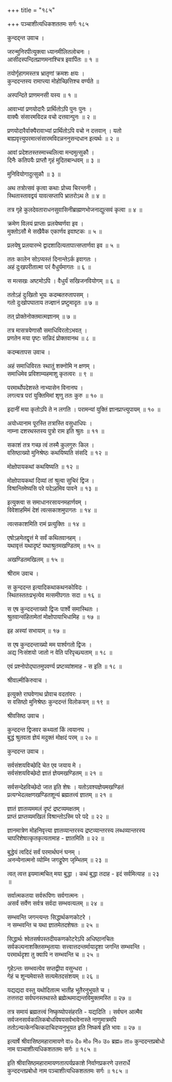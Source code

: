 +++
title = "१८५"

+++
पञ्चाशीत्यधिकशततमः सर्गः १८५  
  
कुन्दद्न्त उवाच ।  
  
जरन्मुनिरपीत्युक्त्वा ध्यानमीलितलोचनः ।  
आसीदस्पन्दितप्राणमनाश्चित्र इवार्पितः ॥ १ ॥  
  
तयोर्गृहागमस्तत्र भ्रातृणां क्रमशः क्षयः ।  
कुन्ददन्तस्य रामाप्त्या मोहोच्छित्तिश्च वर्ण्यते ॥   
  
अस्पन्दिते प्राणमनसी यस्य ॥ १ ॥  
  
आवाभ्यां प्रणयोदारैः प्रार्थितोऽपि पुनः पुनः ।  
वाक्यैः संसारमविदन्न वचो दत्तवान्पुनः ॥ २ ॥  
  
प्रणयोदारैर्वाक्यैरावाभ्यां प्रार्थितोऽपि वचो न दत्तवान् । यतो   
बाह्यवृत्त्युपरमात्संसारमविदन्नननुसन्दधान इत्यर्थः ॥ २ ॥  
  
आवां प्रदेशतस्तस्माच्चलित्वा मन्दमुत्सुकौ ।  
दिनैः कतिपयैः प्राप्तौ गृहं मुदितबान्धवम् ॥ ३ ॥  
  
मुनिवियोगादुत्सुकौ ॥ ३ ॥  
  
अथ तत्रोत्सवं कृत्वा कथाः प्रोच्य चिरन्तनी ।  
स्थितास्तावद्वयं यावत्सप्तापि भ्रातरोऽथ ते ॥ ४ ॥  
  
तत्र गृहे कुलदेवताराधनसुवासिनीब्राह्मणभोजनाद्युत्सवं कृत्वा ॥ ४ ॥  
  
क्रमेण विलयं प्राप्ताः प्रलयेष्वर्णवा इव ।  
मुक्तोऽसौ मे सखैवैक एकार्णव इवाष्टकः ॥ ५ ॥  
  
प्रलयेषु प्रलयारम्भे द्वादशादित्यतापात्सप्तार्णवा इव ॥ ५ ॥  
  
ततः कालेन सोऽप्यस्तं दिनान्तेऽर्क इवागतः ।  
अहं दुःखपरीतात्मा परं वैधुर्यमागतः ॥ ६ ॥  
  
स मत्सखः अष्टमोऽपि । वैधुर्यं सखिजनवियोगम् ॥ ६ ॥  
  
ततोऽहं दुःखितो भूयः कदम्बतरुतापसम् ।  
गतो दुःखोपघाताय तज्ज्ञानं प्रष्टुमादृतः ॥ ७ ॥  
  
तत् प्रोक्तेनोक्तमात्मज्ञानम् ॥ ७ ॥  
  
तत्र मासत्रयेणासौ समाधिविरतोऽभवत् ।  
प्रणतेन मया पृष्टः सन्निदं प्रोक्तवानथ ॥ ८ ॥  
  
कदम्बतापस उवाच ।  
  
अहं समाधिविरतः स्थातुं शक्नोमि न क्षणम् ।  
समाधिमेव प्रविशाम्यहमाशु कृतत्वरः ॥ ९ ॥  
  
परमार्थोपदेशस्ते नाभ्यासेन विनानघ ।  
लगत्यत्र परां युक्तिमिमां शृणु ततः कुरु ॥ १० ॥  
  
इदानीं मया कृतोऽपि ते न लगति । परामन्यां युक्तिं ज्ञानप्राप्त्युपायम् ॥ १० ॥  
  
अयोध्यानाम पूरस्ति तत्रास्ति वसुधाधिपः ।  
नाम्ना दशरथस्तस्य पुत्रो राम इति श्रुतः ॥ ११ ॥  
  
सकाशं तत्र गच्छ त्वं तस्मै कुलगुरुः किल ।  
वसिष्ठाख्यो मुनिश्रेष्ठः कथयिष्यति संसदि ॥ १२ ॥  
  
मोक्षोपायकथां कथयिष्यति ॥ १२ ॥  
  
मोक्षोपायकथां दिव्यां तां श्रुत्वा सुचिरं द्विज ।  
विश्रान्तिमेष्यसि परे पदेऽहमिव पावने ॥ १३ ॥  
  
इत्युक्त्वा स समाधानरसायनमहार्णवम् ।  
विवेशाहमिमं देशं त्वत्सकाशमुपागतः ॥ १४ ॥  
  
त्वत्सकाशमिति रामं प्रत्युक्तिः ॥ १४ ॥  
  
एषोऽहमेतद्वृत्तं मे सर्वं कथितवानहम् ।  
यथावृत्तं यथादृष्टं यथाश्रुतमखण्डितम् ॥ १५ ॥  
  
अखण्डितमखिलम् ॥ १५ ॥  
  
श्रीराम उवाच ।  
  
स कुन्ददन्त इत्यादिकथाकथनकोविदः ।  
स्थितस्ततःप्रभृत्येव मत्समीपगतः सदा ॥ १६ ॥  
  
स एष कुन्ददन्ताख्यो द्विजः पार्श्वे समास्थितः ।  
श्रुतवान्संहितामेतां मोक्षोपायाभिधामिह ॥ १७ ॥  
  
इह अस्यां सभायाम् ॥ १७ ॥  
  
स एष कुन्ददन्ताख्यो मम पार्श्वगतो द्विजः ।  
अद्य निःसंशयो जातो न वेति परिपृच्छ्यताम् ॥ १८ ॥  
  
एवं प्रश्नोपोद्घातमुपवर्ण्य प्रष्टव्यांशमाह - स इति ॥ १८ ॥  
  
श्रीवाल्मीकिरुवाच ।  
  
इत्युक्ते राघवेणाथ प्रोवाच वदतांवरः ।  
स वसिष्ठो मुनिश्रेष्ठः कुन्ददन्तं विलोकयन् ॥ १९ ॥  
  
श्रीवसिष्ठ उवाच ।  
  
कुन्ददन्त द्विजवर कथ्यतां किं त्वयानघ ।  
बुद्धं श्रुतवता ज्ञेयं मदुक्तं मोक्षदं परम् ॥ २० ॥  
  
कुन्ददन्त उवाच ।  
  
सर्वसंशयविच्छेदि चेत एव जयाय मे ।  
सर्वसंशयविच्छेदो ज्ञातं ज्ञेयमखण्डितम् ॥ २१ ॥  
  
सर्वसन्देहविच्छेदो जात इति शेषः । यतोऽवश्यज्ञेयमखण्डितं   
प्रत्यग्भेदलक्षणखण्डितशून्यं ब्रह्मतत्त्वं ज्ञातम् ॥ २१ ॥  
  
ज्ञातं ज्ञातव्यममलं दृष्टं द्रष्टव्यमक्षतम् ।  
प्राप्तं प्राप्तव्यमखिलं विश्रान्तोऽस्मि परे पदे ॥ २२ ॥  
  
ज्ञानमात्रेण मोहनिवृत्त्या ज्ञातव्यान्तरस्य द्रष्टव्यान्तरस्य लब्धव्यान्तरस्य   
चापरिशेषात्कृतकृत्यतामाह - ज्ञातमिति ॥ २२ ॥  
  
बुद्धेयं त्वदिदं सर्वं परमार्थघनं घनम् ।  
अनन्येनात्मनो व्योम्नि जगद्रूपेण जृम्भितम् ॥ २३ ॥  
  
त्वत् त्वत्त इयमात्मचित् मया बुद्धा । कथं बुद्धा तदाह - इदं सर्वमित्याह ॥ २३   
॥  
  
सर्वात्मकतया सर्वरूपिणः सर्वगात्मनः ।  
असर्वं सर्वेण सर्वत्र सर्वदा सम्भवत्यलम् ॥ २४ ॥  
  
सम्भवन्ति जगन्त्यन्तः सिद्धार्थकणकोटरे ।  
न सम्भवन्ति च यथा ज्ञातमेतदशेषतः ॥ २५ ॥  
  
सिद्धार्थः श्वेतसर्षपस्तदीयकणकोटरेऽपि अधिष्ठानचितः   
सर्वकल्पनाशक्तिसम्भृतायाः सत्त्वात्तदन्तर्मायादृशा जगन्ति सम्भवन्ति ।   
परमार्थदृशा तु क्वापि न सम्भवन्ति च ॥ २५ ॥  
  
गृहेऽन्तः सम्भवत्येव सप्तद्वीपा वसुन्धरा ।  
गेहं च शून्यमेवास्ते सत्यमेतदसंशयम् ॥ २६ ॥  
  
यद्यद्यदा वस्तु यथोदितात्म भातीह भूतैरनुभूयते च ।  
तत्तत्तदा सर्वघनस्तथास्ते ब्रह्मेत्थमाद्यन्तविमुक्तमस्ति ॥ २७ ॥  
  
तत्र समायं ब्रह्मतत्त्वं निष्कृष्योपसंहरति - यद्यदिति । सर्वघन आत्मैव   
सर्वजनसार्वकालिकबोधविषयसर्वभावेनास्ते नाणुमात्रमपि   
ततोऽन्यत्केनचित्कदाचिदप्यनुभूयत इति निष्कर्ष इति भावः ॥ २७ ॥  
  
इत्यार्षे श्रीवासिष्ठमहारामायणे वा० दे० मो० नि० उ० ब्रह्म० ता० कुन्ददन्तप्रबोधो   
नाम पञ्चाशीत्यधिकशततमः सर्गः ॥ १८५ ॥  
  
इति श्रीवासिष्ठमहारामायणतात्पर्यप्रकाशे निर्वाणप्रकरणे उत्तरार्धे   
कुन्ददन्तप्रबोधो नाम पञ्चाशीत्यधिकशततमः सर्गः ॥ १८५ ॥  
  
  